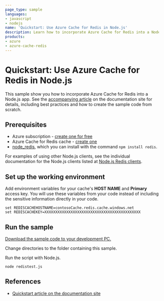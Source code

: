```yaml
---
page_type: sample
languages:
- javascript
- nodejs
name: 'Quickstart: Use Azure Cache for Redis in Node.js'
description: Learn how to incorporate Azure Cache for Redis into a Node.js app.
products:
- azure
- azure-cache-redis
---
```

# Quickstart: Use Azure Cache for Redis in Node.js

This sample show you how to incorporate Azure Cache for Redis into a Node.js app. See the [accompanying article](https://docs.microsoft.com/azure/azure-cache-for-redis/cache-nodejs-get-started) on the documentation site for details, including best practices and how to create the sample code from scratch.

## Prerequisites

- Azure subscription - [create one for free](https://azure.microsoft.com/free/)
- Azure Cache for Redis cache - [create one](https://docs.microsoft.com/azure/azure-cache-for-redis/quickstart-create-redis)
- [node_redis](https://github.com/mranney/node_redis), which you can install with the command `npm install redis`.

For examples of using other Node.js clients, see the individual documentation for the Node.js clients listed at [Node.js Redis clients](https://redis.io/clients#nodejs).

## Set up the working environment

Add environment variables for your cache's **HOST NAME** and **Primary** access key. You will use these variables from your code instead of including the sensitive information directly in your code.

```
set REDISCACHEHOSTNAME=contosoCache.redis.cache.windows.net
set REDISCACHEKEY=XXXXXXXXXXXXXXXXXXXXXXXXXXXXXXXXXXXXXXXXXXXX
```

## Run the sample

[Download the sample code to your development PC.](/README.md#get-the-samples)

Change directories to the folder containing this sample.

Run the script with Node.js.

```
node redistest.js
```

## References

* [Quickstart article on the documentation site](https://docs.microsoft.com/azure/azure-cache-for-redis/cache-nodejs-get-started)
